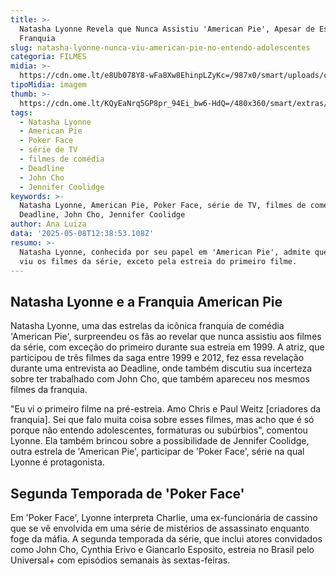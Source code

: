 ```yaml
---
title: >-
  Natasha Lyonne Revela que Nunca Assistiu 'American Pie', Apesar de Estrelar na
  Franquia
slug: natasha-lyonne-nunca-viu-american-pie-no-entendo-adolescentes
categoria: FILMES
midia: >-
  https://cdn.ome.lt/e8Ub078Y8-wFa8Xw8EhinpLZyKc=/987x0/smart/uploads/conteudo/fotos/natasha_1X1hNhA.jpg
tipoMidia: imagem
thumb: >-
  https://cdn.ome.lt/KQyEaNrq5GP8pr_94Ei_bw6-HdQ=/480x360/smart/extras/conteudos/natasha_eZXAY8E.jpg
tags:
  - Natasha Lyonne
  - American Pie
  - Poker Face
  - série de TV
  - filmes de comédia
  - Deadline
  - John Cho
  - Jennifer Coolidge
keywords: >-
  Natasha Lyonne, American Pie, Poker Face, série de TV, filmes de comédia,
  Deadline, John Cho, Jennifer Coolidge
author: Ana Luiza
data: '2025-05-08T12:38:53.108Z'
resumo: >-
  Natasha Lyonne, conhecida por seu papel em 'American Pie', admite que nunca
  viu os filmes da série, exceto pela estreia do primeiro filme.
---
```


## Natasha Lyonne e a Franquia American Pie

Natasha Lyonne, uma das estrelas da icônica franquia de comédia 'American Pie', surpreendeu os fãs ao revelar que nunca assistiu aos filmes da série, com exceção do primeiro durante sua estreia em 1999. A atriz, que participou de três filmes da saga entre 1999 e 2012, fez essa revelação durante uma entrevista ao Deadline, onde também discutiu sua incerteza sobre ter trabalhado com John Cho, que também apareceu nos mesmos filmes da franquia.

"Eu vi o primeiro filme na pré-estreia. Amo Chris e Paul Weitz [criadores da franquia]. Sei que falo muita coisa sobre esses filmes, mas acho que é só porque não entendo adolescentes, formaturas ou subúrbios", comentou Lyonne. Ela também brincou sobre a possibilidade de Jennifer Coolidge, outra estrela de 'American Pie', participar de 'Poker Face', série na qual Lyonne é protagonista.

## Segunda Temporada de 'Poker Face'

Em 'Poker Face', Lyonne interpreta Charlie, uma ex-funcionária de cassino que se vê envolvida em uma série de mistérios de assassinato enquanto foge da máfia. A segunda temporada da série, que inclui atores convidados como John Cho, Cynthia Erivo e Giancarlo Esposito, estreia no Brasil pelo Universal+ com episódios semanais às sextas-feiras.

